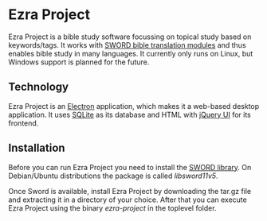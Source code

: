 # Ezra Project
Ezra Project is a bible study software focussing on topical study based on keywords/tags.
It works with [SWORD bible translation modules](http://www.crosswire.org/sword) and thus enables bible study in many languages. It currently only runs on Linux, but Windows support is planned for the future.

## Technology
Ezra Project is an [Electron](https://electronjs.org/) application, which makes it a web-based desktop application. It uses [SQLite](https://www.sqlite.org) as its database and HTML with [jQuery UI](https://jqueryui.com/) for its frontend.

## Installation

Before you can run Ezra Project you need to install the [SWORD library](http://www.crosswire.org/sword). On Debian/Ubuntu distributions the package is called *libsword11v5*.

Once Sword is available, install Ezra Project by downloading the tar.gz file and extracting it in a directory of your choice.
After that you can execute Ezra Project using the binary *ezra-project* in the toplevel folder.
